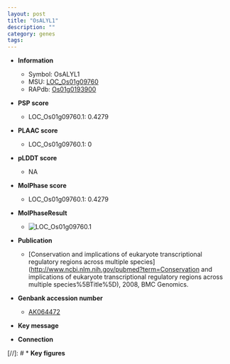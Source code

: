 ```yaml
---
layout: post
title: "OsALYL1"
description: ""
category: genes
tags: 
---
```


* **Information**  
    + Symbol: OsALYL1  
    + MSU: [LOC_Os01g09760](http://rice.plantbiology.msu.edu/cgi-bin/ORF_infopage.cgi?orf=LOC_Os01g09760)  
    + RAPdb: [Os01g0193900](http://rapdb.dna.affrc.go.jp/viewer/gbrowse_details/irgsp1?name=Os01g0193900)  

* **PSP score**  
    + LOC_Os01g09760.1: 0.4279 

* **PLAAC score**  
    + LOC_Os01g09760.1: 0 

* **pLDDT score**
    + NA


* **MolPhase score**
    + LOC_Os01g09760.1: 0.4279

* **MolPhaseResult**
    + ![LOC_Os01g09760.1](https://ricepsp.github.io/pictures/LOC_Os01g/LOC_Os01g09760.1.png)

* **Publication**  
    + [Conservation and implications of eukaryote transcriptional regulatory regions across multiple species](http://www.ncbi.nlm.nih.gov/pubmed?term=Conservation and implications of eukaryote transcriptional regulatory regions across multiple species%5BTitle%5D), 2008, BMC Genomics.

* **Genbank accession number**  
    + [AK064472](http://www.ncbi.nlm.nih.gov/nuccore/AK064472)

* **Key message**  

* **Connection**  

[//]: # * **Key figures**  


